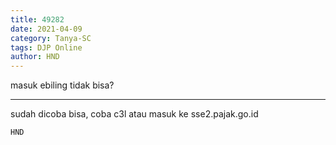 ```yaml
---
title: 49282
date: 2021-04-09
category: Tanya-SC
tags: DJP Online
author: HND
---
```


masuk ebiling tidak bisa?

---

sudah dicoba bisa, coba c3l atau masuk ke sse2.pajak.go.id

`HND`
